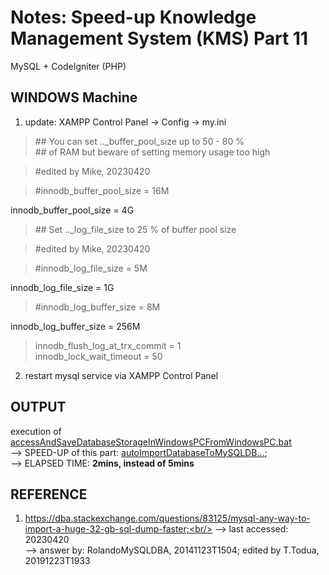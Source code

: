 # Notes: Speed-up Knowledge Management System (KMS) Part 11

MySQL + CodeIgniter (PHP)

## WINDOWS Machine

1) update: XAMPP Control Panel -> Config -> my.ini

> \## You can set .._buffer_pool_size up to 50 - 80 %<br/>
> \## of RAM but beware of setting memory usage too high

> #edited by Mike, 20230420

> #innodb_buffer_pool_size = 16M

innodb_buffer_pool_size = 4G

> \## Set .._log_file_size to 25 % of buffer pool size

> #edited by Mike, 20230420

> #innodb_log_file_size = 5M

innodb_log_file_size = 1G

> #innodb_log_buffer_size = 8M

innodb_log_buffer_size = 256M

> innodb_flush_log_at_trx_commit = 1<br/>
> innodb_lock_wait_timeout = 50

2) restart mysql service via XAMPP Control Panel

## OUTPUT

execution of [accessAndSaveDatabaseStorageInWindowsPCFromWindowsPC.bat](https://github.com/usbong/KMS/blob/master/Miscellaneous%20Commands/setOfCommandsToAutoTransferDatabaseStorageFromWindowsToWindowsServer/accessAndSaveDatabaseStorageInWindowsPCFromWindowsPC.bat)<br/>
--> SPEED-UP of this part: [autoImportDatabaseToMySQLDB...](autoImportDatabaseToMySQLDBWindowsMachine.bat);<br/> 
--> ELAPSED TIME: <b>2mins, instead of 5mins</b>

## REFERENCE

1) https://dba.stackexchange.com/questions/83125/mysql-any-way-to-import-a-huge-32-gb-sql-dump-faster;<br/>
--> last accessed: 20230420<br/>
--> answer by: RolandoMySQLDBA, 20141123T1504; edited by T.Todua, 20191223T1933
